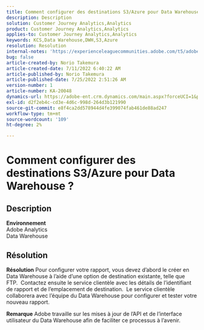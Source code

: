 ```yaml
---
title: Comment configurer des destinations S3/Azure pour Data Warehouse ?
description: Description
solution: Customer Journey Analytics,Analytics
product: Customer Journey Analytics,Analytics
applies-to: Customer Journey Analytics,Analytics
keywords: KCS,Data Warehouse,DWH,S3,Azure
resolution: Resolution
internal-notes: 'https://experienceleaguecommunities.adobe.com/t5/adobe-analytics-ideas/amazon-s3-support-for-data-warehouse/idi-p/341037  Azure example: https://jira.corp.adobe.com/browse/AN-259530  S3 example: https://jira.corp.adobe.com/browse/AN-294769'
bug: false
article-created-by: Norio Takemura
article-created-date: 7/11/2022 6:40:22 AM
article-published-by: Norio Takemura
article-published-date: 7/25/2022 2:51:26 AM
version-number: 1
article-number: KA-20048
dynamics-url: https://adobe-ent.crm.dynamics.com/main.aspx?forceUCI=1&pagetype=entityrecord&etn=knowledgearticle&id=d6a3af53-e400-ed11-82e4-00224809f805
exl-id: d2f2eb4c-cd3e-4d6c-998d-264d3b121990
source-git-commit: e8f4ca2dd578944d4fe399074fab461de88ad247
workflow-type: tm+mt
source-wordcount: '109'
ht-degree: 2%

---
```


# Comment configurer des destinations S3/Azure pour Data Warehouse ?

## Description

<b>Environnement</b>
<br>Adobe Analytics
<br>Data Warehouse

## Résolution


<b>Résolution</b>
Pour configurer votre rapport, vous devez d’abord le créer en Data Warehouse à l’aide d’une option de destination existante, telle que FTP.  Contactez ensuite le service clientèle avec les détails de l’identifiant de rapport et de l’emplacement de destination.  Le service clientèle collaborera avec l’équipe du Data Warehouse pour configurer et tester votre nouveau rapport.

<b>Remarque</b>
Adobe travaille sur les mises à jour de l’API et de l’interface utilisateur du Data Warehouse afin de faciliter ce processus à l’avenir.
